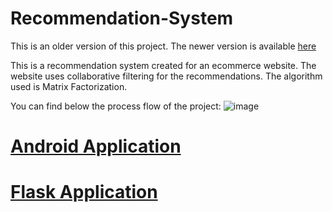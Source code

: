 # Recommendation-System
This is an older version of this project. The newer version is available [here](https://github.com/shakti-prog/hackerxauth/tree/main/src)

This is a recommendation system created for an ecommerce website. The website uses collaborative filtering for the recommendations. The algorithm used is Matrix Factorization. 

You can find below the process flow of the project:
![image](https://user-images.githubusercontent.com/86973280/212532789-40783f13-b372-4608-bb45-787b7c4db96a.png)


# [Android Application]() 



# [Flask Application]()


